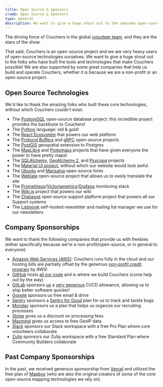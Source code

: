 ```yaml
---
title: Open Source & Sponsors
crumb: Open Source & Sponsors
type: general
description: We want to give a huge shout out to the awesome open-source projects & technologies we build on, as well as thank the companies that sponsor us!
---
```


The driving force of Couchers is the global [volunteer team](/team), and they are the stars of the show.

That said, Couchers is an open-source project and we are very heavy users of open-source technologies ourselves. We want to give a huge shout out to the folks who have built the tools and technologies that make Couchers possible! We are also supported by some great companies that help us build and operate Couchers, whether it is because we are a non-profit or an open-source project.

## Open Source Technologies

We'd like to thank the amazing folks who built these core technologies, without which Couchers couldn't exist:

* The [PostgreSQL](https://www.postgresql.org/) open-source database project: this incredible project provides the backbone to Couchers!
* The [Python](https://www.python.org/) language: old & gold!
* The [React Ecosystem](https://react.dev/) that powers our web platform
* The [Protocol Buffers](https://protobuf.dev/) and [gRPC](https://grpc.io/) open-source projects
* The [PostGIS](https://postgis.net/) geospatial extension to Postgres
* The [MapLibre](https://maplibre.org/) and [Protomaps](https://protomaps.com/) projects that have given everyone the power to have pretty maps!
* The [SQLAlchemy](https://www.sqlalchemy.org/), [GeoAlchemy 2](https://geoalchemy-2.readthedocs.io/), and [Psycopg](https://www.psycopg.org/) projects
* The [Material UI project](https://mui.com/), without which our website would look awful
* The [Ubuntu](https://design.ubuntu.com/font) and [Mansalva](https://github.com/carolinashort/mansalva) open-source fonts
* The [Weblate](https://weblate.org/en/) open-source project that allows us to easily translate the site
* The [Prometheus](https://prometheus.io/)/[Victoriametrics](https://victoriametrics.com/)/[Grafana](https://grafana.com/) monitoring stack
* The [Wiki.js](https://js.wiki/) project that powers our wiki
* The [Chatwoot](https://www.chatwoot.com/) open source support platform project that powers all our Support systems
* The [Listmonk](https://listmonk.app/) self-hosted newsletter and mailing list manager we use for our newsletters

## Company Sponsorships

We want to thank the following companies that provide us with freebies (either specifically because we're a non-profit/open-source, or in general to everyone):

* [Amazon Web Services (AWS)](https://aws.amazon.com/): Couchers runs fully in the cloud and our hosting bills are partially offset by the generous [non-profit credit program](https://aws.amazon.com/government-education/nonprofits/nonprofit-credit-program/) by AWS!
* [GitHub](https://github.com) hosts [all our code](https://github.com/Couchers-org/couchers) and is where we build Couchers (come help out by the way)
* [GitLab](https://about.gitlab.com/) sponsors [us](https://gitlab.com/couchers/couchers) a [very generous](https://about.gitlab.com/solutions/open-source/) CI/CD allowance, allowing us to ship better software quicker!
* [Google](https://www.google.com/) sponsors us free email & drive
* [Sentry](https://sentry.io/) sponsors a [Sentry for Good](https://sentry.io/for/good/) plan for us to track and tackle bugs
* [Monday](https://monday.com/) sponsors us a plan that helps us organize our recruiting processes
* [Stripe](https://stripe.com/) gives us a discount on processing fees
* [Maxmind](https://www.maxmind.com/en/home) gives us access to free GeoIP data
* [Slack](https://slack.com/) sponsors our Slack workspace with a free Pro Plan where core volunteers collaborate
* [Zulip](https://zulip.com/) sponsors our Zulip workspace with a free Standard Plan where Community Builders collaborate

## Past Company Sponsorships

In the past, we received generous sponsorship from [Vercel](https://vercel.com/) and utilized the free plan of [Mapbox](https://www.mapbox.com/) (who are also the original creators of some of the core open-source mapping technologies we rely on).
